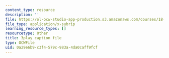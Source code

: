 ```yaml
---
content_type: resource
description: ''
file: https://ol-ocw-studio-app-production.s3.amazonaws.com/courses/18-01sc-single-variable-calculus-fall-2010/0a29e6b9c3f4579c983a4da0caff9fcf_eHJuAByQf5A.vtt
file_type: application/x-subrip
learning_resource_types: []
resourcetype: Other
title: 3play caption file
type: OCWFile
uid: 0a29e6b9-c3f4-579c-983a-4da0caff9fcf
---
```

